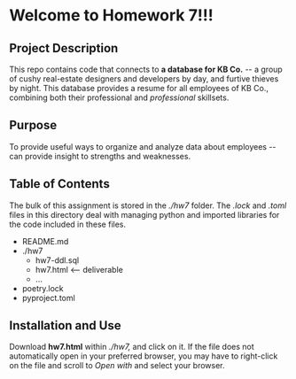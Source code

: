 # Welcome to Homework 7!!!

## Project Description
This repo contains code that connects to **a database for KB Co.** -- a group of cushy real-estate designers and developers by day, and furtive thieves by night. This database provides a resume for all employees of KB Co., combining both their professional and *professional* skillsets. 

## Purpose
To provide useful ways to organize and analyze data about employees -- can provide insight to strengths and weaknesses.

## Table of Contents
The bulk of this assignment is stored in the *./hw7* folder. The *.lock* and *.toml* files in this directory deal with managing python and imported libraries for the code included in these files. 

* README.md
* ./hw7
  * hw7-ddl.sql
  * hw7.html  <-- deliverable
  * ...
* poetry.lock
* pyproject.toml

## Installation and Use
Download **hw7.html** within *./hw7,* and click on it. If the file does not automatically open in your preferred browser, you may have to right-click on the file and scroll to *Open with* and select your browser.